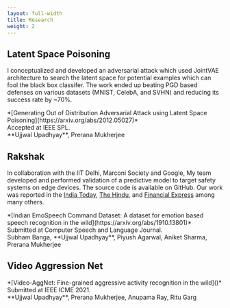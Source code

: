 ```yaml
---
layout: full-width
title: Research
weight: 2
---
```

## Latent Space Poisoning
I conceptualized and developed an adversarial attack which used JointVAE architecture to search the latent space for potential examples which can fool the black box classifer. The work ended up beating PGD based defenses on various datasets (MNIST, CelebA, and SVHN) and reducing its success rate by ~70%.

<p class="paper" markdown="1">
    *[Generating Out of Distribution Adversarial Attack using Latent Space Poisoning](https://arxiv.org/abs/2012.05027)*<br/>
    Accepted at IEEE SPL. <br/>
    **Ujjwal Upadhyay**, Prerana Mukherjee
</p>

<!-- <p class="paper" markdown="1">
    *[Validation of a Machine Learning Model to Predict Childhood Lead Poisoning](https://jamanetwork.com/journals/jamanetworkopen/fullarticle/2770650)*<br/>
    JAMA Network Open 3 (9), e2012734-e2012734<br/>
    **E Potash**, R Ghani, J Walsh, E Jorgensen, C Lohff, N Prachand, R Mansour<br/>
</p>

As a member of the Proactively Addressing Substandard Housing (PASH) working group, I helped draft a city ordinance proposing the [Chicago Healthy Homes Inspection Program (CHHIP)](https://www.tenants-rights.org/programs/advocacy/chhip/), a universal rental housing inspection program to protect tenants from health hazards including lead. -->

## Rakshak
In collaboration with the IIT Delhi, Marconi Society and Google, My team developed and performed validation of a predictive model to target safety systems on edge devices. The source code is available on GitHub. Our work was reported in the [India Today](https://www.indiatoday.in/education-today/news/story/delhi-college-students-win-prestigious-marconi-awards-for-apps-on-women-safety-and-checking-air-pollution-1611854-2019-10-22), [The Hindu](https://www.thehindubusinessline.com/news/variety/delhi-students-solutions-for-womens-safety-air-pollution-bag-marconi-societys-celestini-programme-awards/article29765200.ece), and [Financial Express](https://www.financialexpress.com/industry/technology/benefits-of-connectivity-students-win-marconi-awards-for-innovative-apps/1747344/) among many others.
<p class="paper" markdown="1">
    *[Indian EmoSpeech Command Dataset: A dataset for emotion based speech recognition in the wild](https://arxiv.org/abs/1910.13801)*<br/>
    Submitted at Computer Speech and Language Journal.<br/>
    Subham Banga, **Ujjwal Upadhyay**, Piyush Agarwal, Aniket Sharma, Prerana Mukherjee
</p>

## Video Aggression Net
<p class="paper" markdown="1">
    *[Video-AggNet: Fine-grained aggressive activity recognition in the wild]()*<br/>
    Submitted at IEEE ICME 2021.<br/>
    **Ujjwal Upadhyay**, Prerana Mukherjee, Anupama Ray, Ritu Garg
</p>

<!-- ## Algorithmic Fairness
<p class="paper" markdown="1">
*[Prediction-Based Decisions and Fairness: A Catalogue of Choices, Assumptions, and Definitions](https://arxiv.org/abs/1811.07867)*<br/>
To Appear in Annual Review of Statistics, 2021<br/>
S Mitchell, **E Potash**, S Barocas, A D'Amour, K Lum
</p> -->
